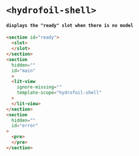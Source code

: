 # `<hydrofoil-shell>`

#### `displays the "ready" slot when there is no model`

```html
<section id="ready">
  <slot>
  </slot>
</section>
<section 
  hidden=""
  id="main"
  >
  <lit-view
    ignore-missing=""
    template-scope="hydrofoil-shell"
  >
  </lit-view>
</section>
<section
  hidden=""
  id="error"
>
  <pre>
  </pre>
</section>

```
